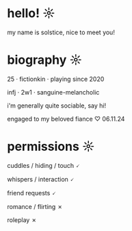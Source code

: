 # hello! ☼

my name is solstice, nice to meet you!

# biography ☼

25 · fictionkin · playing since 2020

infj · 2w1 · sanguine-melancholic

i'm generally quite sociable, say hi!

engaged to my beloved fiance ♡ 06.11.24

# permissions ☼

cuddles / hiding / touch 🗸

whispers / interaction 🗸

friend requests 🗸

romance / flirting ✗

roleplay ✗
